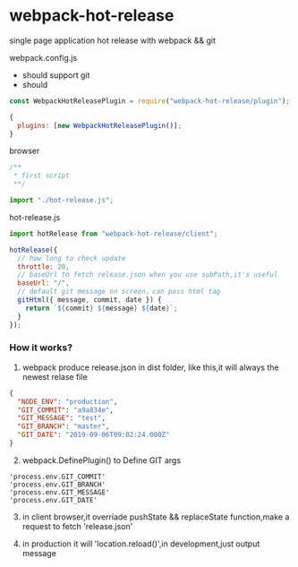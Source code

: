 # webpack-hot-release

single page application hot release with webpack && git

webpack.config.js

- should support git
- should

```js
const WebpackHotReleasePlugin = require("webpack-hot-release/plugin");

{
  plugins: [new WebpackHotReleasePlugin()];
}
```

browser

```js
/**
 * first script
 **/

import "./hot-release.js";
```

hot-release.js

```js
import hotRelease from "webpack-hot-release/client";

hotRelease({
  // how long to check update
  throttle: 20,
  // baseUrl to fetch release.json when you use subPath,it's useful
  baseUrl: "/",
  // default git message on screen，can pass html tag
  gitHtml({ message, commit, date }) {
    return `${commit} ${message} ${date}`;
  }
});
```

### How it works?

1. webpack produce release.json in dist folder, like this,it will always the newest relase file

```json
{
  "NODE_ENV": "production",
  "GIT_COMMIT": "a9a834e",
  "GIT_MESSAGE": "test",
  "GIT_BRANCH": "master",
  "GIT_DATE": "2019-09-06T09:02:24.000Z"
}
```

2. webpack.DefinePlugin() to Define GIT args

```
'process.env.GIT_COMMIT'
'process.env.GIT_BRANCH'
'process.env.GIT_MESSAGE'
'process.env.GIT_DATE'
```

3. in client browser,it overriade pushState && replaceState function,make a request to fetch 'release.json'

4. in production it will 'location.reload()',in development,just output message

